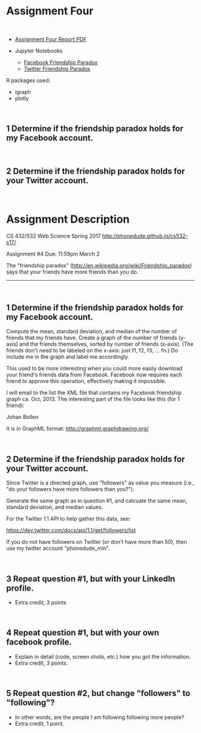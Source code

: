 # Assignment Four
&nbsp;

*   [Assignment Four Report PDF](http://datenstrom.gitlab.io/cs532-s17/pdfs/assignment_four.pdf)
*   Jupyter Notebooks

    *   [Facebook Friendship Paradox](http://datenstrom.gitlab.io/cs532-s17/notebooks/.html)
    *   [Twitter Friendship Paradox](http://datenstrom.gitlab.io/cs532-s17/notebooks/.html)


R packages used:

*   igraph
*   plotly


&nbsp;
## 1  Determine if the friendship paradox holds for my Facebook account.



&nbsp;
## 2  Determine if the friendship paradox holds for your Twitter account.



&nbsp;
# Assignment Description

CS 432/532 Web Science
Spring 2017
http://phonedude.github.io/cs532-s17/

Assignment #4
Due: 11:59pm March 2


The "friendship paradox" (http://en.wikipedia.org/wiki/Friendship_paradox)
says that your friends have more friends than you do.  

-----------------------------------------------------------------------

&nbsp;
## 1  Determine if the friendship paradox holds for my Facebook account.

Compute the mean, standard deviation, and median of the
number of friends that my friends have.  Create a graph of the
number of friends (y-axis) and the friends themselves, sorted by
number of friends (x-axis).  (The friends don't need to be labeled
on the x-axis: just f1, f2, f3, ... fn.)  Do include me in the graph
and label me accordingly.

This used to be more interesting when you could more easily download
your friend's friends data from Facebook.  Facebook now requires each
friend to approve this operation, effectively making it impossible.

I will email to the list the XML file that contains my Facebook
friendship graph ca. Oct, 2013.  The interesting part of the file looks
like this (for 1 friend):

<node id="Johan_Bollen_1448621116">
        <data key="Label">Johan Bollen</data>
        <data key="uid"><![CDATA[1448621116]]></data>
        <data key="name"><![CDATA[Johan Bollen]]></data>
        <data key="mutual_friend_count"><![CDATA[37]]></data>
        <data key="friend_count"><![CDATA[420]]></data>
</node>

It is in GraphML format: http://graphml.graphdrawing.org/

&nbsp;
## 2  Determine if the friendship paradox holds for your Twitter account.

Since Twitter is a directed graph, use "followers" as value you measure
(i.e., "do your followers have more followers than you?").

Generate the same graph as in question #1, and calcuate the same 
mean, standard deviation, and median values.

For the Twitter 1.1 API to help gather this data, see:

https://dev.twitter.com/docs/api/1.1/get/followers/list

If you do not have followers on Twitter (or don't have more than 50),
then use my twitter account "phonedude_mln".



&nbsp;
## 3  Repeat question #1, but with your LinkedIn profile.

*   Extra credit, 3 points


&nbsp;
## 4  Repeat question #1, but with your own facebook profile.

*   Explain in detail (code, screen shots, etc.) how you got the information.
*   Extra credit, 3 points.


&nbsp;
## 5  Repeat question #2, but change "followers" to "following"?

*   In other words, are the people I am following following more people?
*   Extra credit, 1 point.

